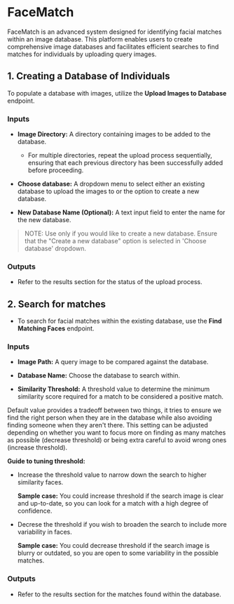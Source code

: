 # FaceMatch

FaceMatch is an advanced system designed for identifying facial matches within an image database. This platform enables users to create comprehensive image databases and facilitates efficient searches to find matches for individuals by uploading query images.

## 1. Creating a Database of Individuals

To populate a database with images, utilize the **Upload Images to Database** endpoint.

### Inputs

- **Image Directory:** A directory containing images to be added to the database.

    - For multiple directories, repeat the upload process sequentially, ensuring that each previous directory has been successfully added before proceeding.

- **Choose database:** A dropdown menu to select either an existing database to upload the images to or the option to create a new database.

- **New Database Name (Optional):** A text input field to enter the name for the new database. 

> NOTE: 
> Use only if you would like to create a new database.
> Ensure that the "Create a new database" option is selected in 'Choose database' dropdown.

### Outputs

- Refer to the results section for the status of the upload process.

## 2. Search for matches 

- To search for facial matches within the existing database, use the **Find Matching Faces** endpoint.

### Inputs

- **Image Path:** A query image to be compared against the database.

- **Database Name:** Choose the database to search within.

- **Similarity Threshold:** A threshold value to determine the minimum similarity score required for a match to be considered a positive match. 

Default value provides a tradeoff between two things, it tries to ensure we find the right person when they are in the database while also avoiding finding someone when they aren't there.  This setting can be adjusted depending on whether you want to focus more on finding as many matches as possible (decrease threshold) or being extra careful to avoid wrong ones (increase threshold).


**Guide to tuning threshold:** 
- Increase the threshold value to narrow down the search to higher similarity faces. 

   **Sample case:** You could increase threshold if the search image is clear and up-to-date, so you can look for a match with a high degree of confidence.

- Decrese the threshold if you wish to broaden the search to include more variability in faces. 

    **Sample case:** You could decrease threshold if the search image is blurry or outdated, so you are open to some variability in the possible matches.

### Outputs 

- Refer to the results section for the matches found within the database.